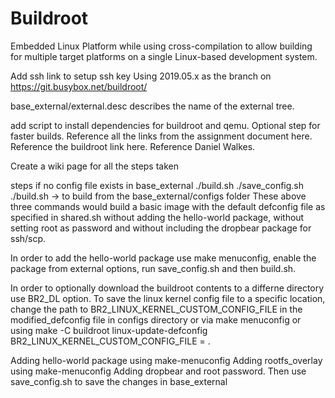 # Buildroot
Embedded Linux Platform while using cross-compilation to allow building for multiple target platforms on a single Linux-based development system.


Add ssh link to setup ssh key
Using 2019.05.x as the branch on https://git.busybox.net/buildroot/

base_external/external.desc describes the name of the external tree.

add script to install dependencies for buildroot and qemu.
Optional step for faster builds.
Reference all the links from the assignment document here.
Reference the buildroot link here.
Reference Daniel Walkes.

Create a wiki page for all the steps taken



steps if no config file exists in base_external
./build.sh
./save_config.sh
./build.sh -> to build from the base_external/configs folder
These above three commands would build a basic image with the default defconfig file as specified in shared.sh without adding the hello-world package, without setting root as password and without including the dropbear package for ssh/scp.

In order to add the hello-world package use make menuconfig, enable the package from external options, run save_config.sh and then build.sh.

In order to optionally download the buildroot contents to a differne directory use BR2_DL option.
To save the linux kernel config file to a specific location, change the path to BR2_LINUX_KERNEL_CUSTOM_CONFIG_FILE in the modified_defconfig file in configs directory or via make menuconfig or using make -C buildroot linux-update-defconfig BR2_LINUX_KERNEL_CUSTOM_CONFIG_FILE = <PATH>.

Adding hello-world package using make-menuconfig
Adding rootfs_overlay using make-menuconfig
Adding dropbear and root password.
Then use save_config.sh to save the changes in base_external


